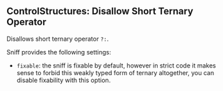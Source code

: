 ## ControlStructures: Disallow Short Ternary Operator

Disallows short ternary operator `?:`.

Sniff provides the following settings:

*   `fixable`: the sniff is fixable by default, however in strict code it makes sense to forbid this weakly typed form of ternary altogether, you can disable fixability with this option.
